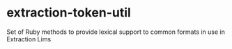 # extraction-token-util
Set of Ruby methods to provide lexical support to common formats in use in Extraction Lims
